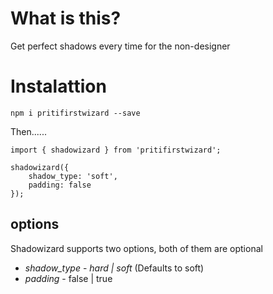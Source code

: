 # What is this?
Get perfect shadows every time for the non-designer

# Instalattion

`npm i pritifirstwizard --save`


Then......
```
import { shadowizard } from 'pritifirstwizard';

shadowizard({
    shadow_type: 'soft',
    padding: false
});
```

## options

Shadowizard supports two options, both of them are optional

* *shadow_type* - _hard | soft_ (Defaults to soft)
* *padding* -  false | true

